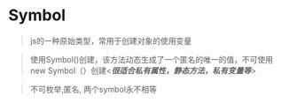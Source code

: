 # Symbol

> js的一种原始类型，常用于创建对象的使用变量

> 使用Symbol()创建，该方法动态生成了一个匿名的唯一的值，不可使用new Symbol（）创建<***很适合私有属性，静态方法，私有变量等***>
 
> 不可枚举,匿名, 两个symbol永不相等